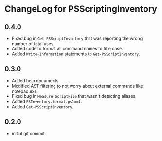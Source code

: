 # ChangeLog for PSScriptingInventory

## 0.4.0

+ Fixed bug in `Get-PSScriptInventory` that was reporting the wrong number of total uses.
+ Added code to format all command names to title case.
+ Added `Write-Information` statements to `Get-PSScriptInventory`.

## 0.3.0

+ Added help documents
+ Modified AST filtering to not worry about external commands like notepad.exe.
+ Fixed bug in `Measure-ScriptFile` that wasn't detecting aliases.
+ Added `PSInventory.format.ps1xml`.
+ Added `Get-PSScriptInventory`.

## 0.2.0

+ initial git commit
